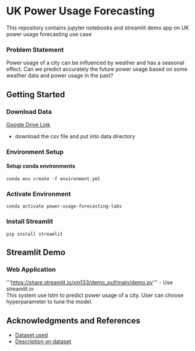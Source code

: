 # UK Power Usage Forecasting
This repository contains jupyter notebooks and streamlit demo app on UK power usage forecasting use case 

### Problem Statement
Power usage of a city can be influenced by weather and has a seasonal effect. Can we predict accurately the future power usage based on some weather data and power usage in the past?


## Getting Started
### Download Data
[Google Drive Link](https://drive.google.com/file/d/152qwa-oTBSXTXHZGJnxmJQ_BQLpQIccr/view?usp=sharing)
- download the csv file and put into data directory

### Environment Setup
#### Setup conda environments
```
conda env create -f environment.yml
```
### Activate Environment
```
conda activate power-usage-forecasting-labs
```
### Install Streamlit
```
pip install streamlit
```

## Streamlit Demo
### Web Application
'''https://share.streamlit.io/xin133/demo_puf/main/demo.py''' - Use streamlit.io <br>
This system use lstm to predict power usage of a city. User can choose hyperparameter to tune the model.



## Acknowledgments and References
* [Dataset used](https://www.kaggle.com/jeanmidev/smart-meters-in-london)
* [Description on dataset](https://medium.com/@boitemailjeanmid/smart-meters-in-london-part1-description-and-first-insights-jean-michel-d-db97af2de71b)
